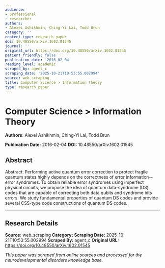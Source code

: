 ```yaml
---
audience:
- professional
- researcher
authors:
- Alexei Ashikhmin, Ching-Yi Lai, Todd Brun
category: ''
content_type: research_paper
doi: 10.48550/arXiv.1602.01545
journal: ''
original_url: https://doi.org/10.48550/arXiv.1602.01545
patient_friendly: false
publication_date: '2016-02-04'
reading_level: academic
scraped_by: agent_c
scraping_date: '2025-10-21T10:53:55.002994'
source: web_scraping
title: Computer Science > Information Theory
type: research_paper
---
```

# Computer Science > Information Theory

**Authors:** Alexei Ashikhmin, Ching-Yi Lai, Todd Brun

**Publication Date:** 2016-02-04
**DOI:** 10.48550/arXiv.1602.01545

## Abstract

Abstract:
Performing active quantum error correction to protect fragile quantum states highly depends on the correctness of error information--error syndromes. To obtain reliable error syndromes using imperfect physical circuits, we propose the idea of quantum data-syndrome (DS) codes that are capable of correcting both data qubits and syndrome bits errors. We study fundamental properties of quantum DS codes and provide several CSS-type code constructions of quantum DS codes.

---

## Research Details

**Source:** web_scraping
**Category:** 
**Scraping Date:** 2025-10-21T10:53:55.002994
**Scraped By:** agent_c
**Original URL:** https://doi.org/10.48550/arXiv.1602.01545

*This paper was scraped from online sources and processed for the neurodevelopmental disorders knowledge base.*